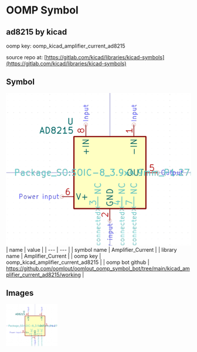 # OOMP Symbol  
## ad8215  by kicad  
  
oomp key: oomp_kicad_amplifier_current_ad8215  
  
source repo at: [https://gitlab.com/kicad/libraries/kicad-symbols](https://gitlab.com/kicad/libraries/kicad-symbols)  
## Symbol  
  
[![working.png](working_600.png)](working.png)  
| name | value | 
| --- | --- | 
| symbol name | Amplifier_Current | 
| library name | Amplifier_Current | 
| oomp key | oomp_kicad_amplifier_current_ad8215 | 
| oomp bot github | https://github.com/oomlout/oomlout_oomp_symbol_bot/tree/main/kicad_amplifier_current_ad8215/working | 
## Images  
  
[![working.png](working_140.png)](working.png)  
